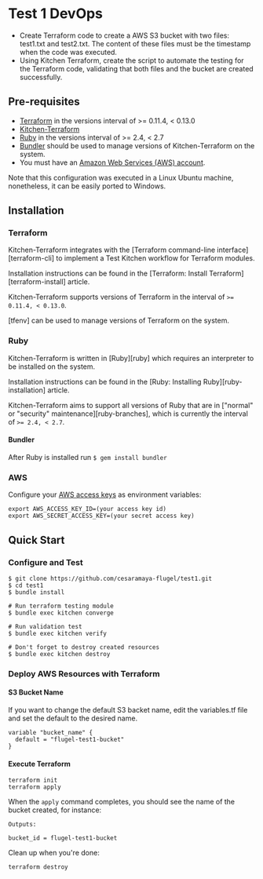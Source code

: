 # Test 1 DevOps
* Create Terraform code to create a AWS S3 bucket with two files: test1.txt and test2.txt. The content of these files must be the timestamp when the code was executed.
* Using Kitchen Terraform, create the script to automate the testing for the Terraform code, validating that both files and the bucket are created successfully.

## Pre-requisites

* [Terraform](https://www.terraform.io/) in the versions interval of >= 0.11.4, < 0.13.0 
* [Kitchen-Terraform](https://github.com/newcontext-oss/kitchen-terraform)
* [Ruby](https://www.ruby-lang.org/en/) in the versions interval of >= 2.4, < 2.7
* [Bundler](https://bundler.io/index.html#getting-started) should be used to manage versions of Kitchen-Terraform on the system.
* You must have an [Amazon Web Services (AWS) account](http://aws.amazon.com/).

Note that this configuration was executed in a Linux Ubuntu machine, nonetheless, it can be easily ported to Windows.

## Installation

### Terraform
Kitchen-Terraform integrates with the
[Terraform command-line interface][terraform-cli] to implement a Test
Kitchen workflow for Terraform modules.

Installation instructions can be found in the
[Terraform: Install Terraform][terraform-install] article.

Kitchen-Terraform supports versions of Terraform in the interval of
`>= 0.11.4, < 0.13.0`.

[tfenv] can be used to manage versions of Terraform on the system.

### Ruby

Kitchen-Terraform is written in [Ruby][ruby] which requires an
interpreter to be installed on the system.

Installation instructions can be found in the
[Ruby: Installing Ruby][ruby-installation] article.

Kitchen-Terraform aims to support all versions of Ruby that are in
["normal" or "security" maintenance][ruby-branches], which is currently
the interval of `>= 2.4, < 2.7`.

#### Bundler
After Ruby is installed run
```$ gem install bundler```

### AWS
Configure your [AWS access keys](http://docs.aws.amazon.com/general/latest/gr/aws-sec-cred-types.html#access-keys-and-secret-access-keys) as
environment variables:
```
export AWS_ACCESS_KEY_ID=(your access key id)
export AWS_SECRET_ACCESS_KEY=(your secret access key)
```
## Quick Start

### Configure and Test

```
$ git clone https://github.com/cesaramaya-flugel/test1.git
$ cd test1
$ bundle install

# Run terraform testing module
$ bundle exec kitchen converge

# Run validation test
$ bundle exec kitchen verify

# Don't forget to destroy created resources
$ bundle exec kitchen destroy
```

### Deploy AWS Resources with Terraform 

#### S3 Bucket Name
If you want to change the default S3 backet name, edit the variables.tf file and set the default to the desired name.
```
variable "bucket_name" {
  default = "flugel-test1-bucket"
}
```

#### Execute Terraform
```
terraform init
terraform apply

```

When the `apply` command completes, you should see the name of the bucket created, for instance:

```
Outputs:

bucket_id = flugel-test1-bucket
```

Clean up when you're done:

```
terraform destroy